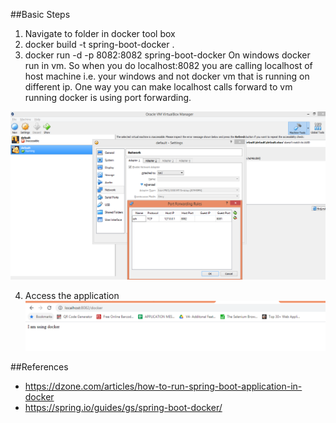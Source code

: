 ##Basic Steps
1. Navigate to folder in docker tool box
2. docker build -t spring-boot-docker .
3. docker run -d -p 8082:8082 spring-boot-docker
   On windows docker run in vm. So when you do localhost:8082 you are calling localhost of host machine i.e. your windows and not docker vm that is running on different ip. 
   One way you can make localhost calls forward to vm running docker is using port forwarding.
   
![img.png](img.png)

4. Access the application
   ![img_1.png](img_1.png)
   
##References
- https://dzone.com/articles/how-to-run-spring-boot-application-in-docker
- https://spring.io/guides/gs/spring-boot-docker/